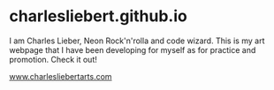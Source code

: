 # charlesliebert.github.io

I am Charles Lieber, Neon Rock'n'rolla and code wizard. This is my art webpage that I have been developing for myself as for practice and promotion.  Check it out!

www.charlesliebertarts.com

